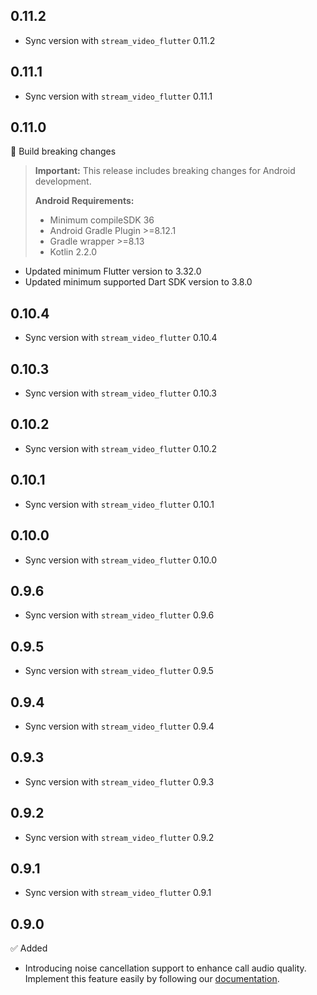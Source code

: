 ## 0.11.2
* Sync version with `stream_video_flutter` 0.11.2

## 0.11.1
* Sync version with `stream_video_flutter` 0.11.1

## 0.11.0

🚧 Build breaking changes

> **Important:** This release includes breaking changes for Android development.
> 
> **Android Requirements:**
> - Minimum compileSDK 36
> - Android Gradle Plugin >=8.12.1
> - Gradle wrapper >=8.13
> - Kotlin 2.2.0

* Updated minimum Flutter version to 3.32.0
* Updated minimum supported Dart SDK version to 3.8.0

## 0.10.4
* Sync version with `stream_video_flutter` 0.10.4

## 0.10.3
* Sync version with `stream_video_flutter` 0.10.3

## 0.10.2
* Sync version with `stream_video_flutter` 0.10.2

## 0.10.1
* Sync version with `stream_video_flutter` 0.10.1

## 0.10.0
* Sync version with `stream_video_flutter` 0.10.0

## 0.9.6
* Sync version with `stream_video_flutter` 0.9.6

## 0.9.5
* Sync version with `stream_video_flutter` 0.9.5

## 0.9.4
* Sync version with `stream_video_flutter` 0.9.4

## 0.9.3
* Sync version with `stream_video_flutter` 0.9.3

## 0.9.2
* Sync version with `stream_video_flutter` 0.9.2

## 0.9.1
* Sync version with `stream_video_flutter` 0.9.1

## 0.9.0

✅ Added
* Introducing noise cancellation support to enhance call audio quality. Implement this feature easily by following our [documentation](https://getstream.io/video/docs/flutter/guides/noise-cancellation/).

